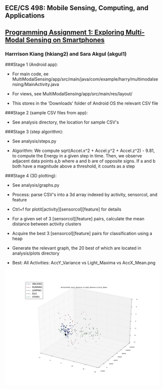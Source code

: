 ## ECE/CS 498: Mobile Sensing, Computing, and Applications
## [Programming Assignment 1: Exploring Multi-Modal Sensing on Smartphones](https://courses.engr.illinois.edu/ece498rc4/slides/PA1_ece498rr.pdf)

### Harrrison Kiang (hkiang2) and Sara Akgul (akgul1)

###Stage 1 (Android app):
  
  - For main code, ee MultiModalSensing/app/src/main/java/com/example/harry/multimodalsensing/MainActivity.java
  
  - For views, see MultiModalSensing/app/src/main/res/layout/

  - This stores in the 'Downloads' folder of Android OS the relevant CSV file
  
###Stage 2 (sample CSV files from app):
  
  - See analysis directory, the location for sample CSV's
  
###Stage 3 (step algorithm):

  - See analysis/steps.py
  
  - Algorithm: We compute sqrt(Accel.x^2 + Accel.y^2 + Accel.z^2) - 9.81, to compute the Energy in a
    given step in time. Then, we observe adjacent data points a,b where a and b are of opposite signs. 
    If a and b both have a magnitude above a threshold, it counts as a step
  
###Stage 4 (3D plotting):

  - See analysis/graphs.py
  
  - Process: parse CSV's into a 3d array indexed by activity, sensorcol, and feature
  
  - Ctrl+f for plotit[activity][sensorcol][feature] for details
  
  - For a given set of 3 [sensorcol][feature] pairs, calculate the mean distance between activity clusters
  
  - Acquire the best 3 [sensorcol][feature] pairs for classification using a heap
  
  - Generate the relevant graph, the 20 best of which are located in analysis/plots directory

  - Best: All Activities: AccY_Variance vs Light_Maxima vs AccX_Mean.png

![All Activities: AccY Variance vs Light Maxima vs AccX Mean](https://github.com/hkiang01/Smartphone-Multi-Modal-Sensing/blob/master/analysis/plots/All%20Activities:%20AccY_Variance%20vs%20Light_Maxima%20vs%20AccX_Mean.png?raw=true "All Activities: AccY Variance vs Light Maxima vs AccX Mean")
